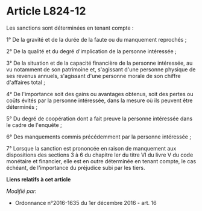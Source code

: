 # Article L824-12

Les sanctions sont déterminées en tenant compte : 

1° De la gravité et de la durée de la faute ou du manquement reprochés ; 

2° De la qualité et du degré d'implication de la personne intéressée ; 

3° De la situation et de la capacité financière de la personne intéressée, au vu notamment de son patrimoine et, s'agissant
d'une personne physique de ses revenus annuels, s'agissant d'une personne morale de son chiffre d'affaires total ; 

4° De l'importance soit des gains ou avantages obtenus, soit des pertes ou coûts évités par la personne intéressée, dans la
mesure où ils peuvent être déterminés ; 

5° Du degré de coopération dont a fait preuve la personne intéressée dans le cadre de l'enquête ; 

6° Des manquements commis précédemment par la personne intéressée ;

7° Lorsque la sanction est prononcée en raison de manquement aux dispositions des sections 3 à 6 du chapitre Ier du titre VI
du livre V du code monétaire et financier, elle est en outre déterminée en tenant compte, le cas échéant, de l'importance du
préjudice subi par les tiers.

**Liens relatifs à cet article**

_Modifié par_:

  - Ordonnance n°2016-1635 du 1er décembre 2016 - art. 16
